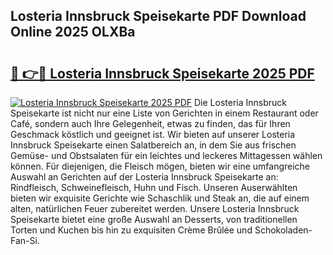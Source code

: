 ## Losteria Innsbruck Speisekarte PDF Download Online 2025 OLXBa

# <h2><a href="http://gca2pjf.nevu.top/?p=Losteria+Innsbruck+Speisekarte">🔗 👉🔴 Losteria Innsbruck Speisekarte 2025 PDF</a></h2>

[![Losteria Innsbruck Speisekarte 2025 PDF](https://i.imgur.com/dBaPXMq.png)](http://gca2pjf.nevu.top/?p=Losteria+Innsbruck+Speisekarte)
Die Losteria Innsbruck Speisekarte ist nicht nur eine Liste von Gerichten in einem Restaurant oder Café, sondern auch Ihre Gelegenheit, etwas zu finden, das für Ihren Geschmack köstlich und geeignet ist. Wir bieten auf unserer Losteria Innsbruck Speisekarte einen Salatbereich an, in dem Sie aus frischen Gemüse- und Obstsalaten für ein leichtes und leckeres Mittagessen wählen können. Für diejenigen, die Fleisch mögen, bieten wir eine umfangreiche Auswahl an Gerichten auf der Losteria Innsbruck Speisekarte an: Rindfleisch, Schweinefleisch, Huhn und Fisch. Unseren Auserwählten bieten wir exquisite Gerichte wie Schaschlik und Steak an, die auf einem alten, natürlichen Feuer zubereitet werden. Unsere Losteria Innsbruck Speisekarte bietet eine große Auswahl an Desserts, von traditionellen Torten und Kuchen bis hin zu exquisiten Crème Brûlée und Schokoladen-Fan-Si.
